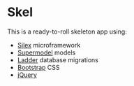 # Skel

This is a ready-to-roll skeleton app using:

* [Silex](https://silex.symfony.com) microframework
* [Supermodel](https://github.com/drarok/supermodel) models
* [Ladder](https://github.com/drarok/ladder2) database migrations
* [Bootstrap](http://getbootstrap.com) CSS
* [jQuery](https://jquery.com)
